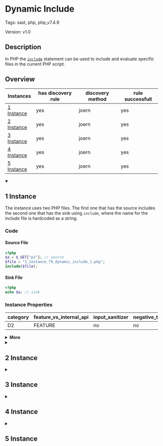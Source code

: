 [//]: # (This file is automatically generated. If you wish to make any changes, please use the JSON files and regenerate this file using the tpframework.)

# Dynamic Include

Tags: sast, php, php_v7.4.9

Version: v1.0

## Description

In PHP the [`include`](https://www.php.net/manual/en/function.include.php) statement  can be used to include and evaluate specific files in the current PHP script.

## Overview

| Instances                 | has discovery rule   | discovery method   | rule successfull   |
|---------------------------|----------------------|--------------------|--------------------|
| [1 Instance](#1-instance) | yes                  | joern              | yes                |
| [2 Instance](#2-instance) | yes                  | joern              | yes                |
| [3 Instance](#3-instance) | yes                  | joern              | yes                |
| [4 Instance](#4-instance) | yes                  | joern              | yes                |
| [5 Instance](#5-instance) | yes                  | joern              | yes                |

<details markdown="1"open>
<summary>

## 1 Instance
</summary>

The instance uses two PHP files. The first one that has the source includes the second one that has the sink using `include`, where the name for the include file is hardcoded as a string.

### Code

#### Source File

```PHP
<?php
$a = $_GET["p1"]; // source
$file = "1_instance_79_dynamic_include_1.php";
include($file);
```

#### Sink File

```PHP
<?php
echo $a; // sink
```

### Instance Properties

| category   | feature_vs_internal_api   | input_sanitizer   | negative_test_case   | source_and_sink   |
|------------|---------------------------|-------------------|----------------------|-------------------|
| D2         | FEATURE                   | no                | no                   | no                |

<details markdown="1">
<summary>
<b>More</b></summary>

<details markdown="1">
<summary>

### Compile
</summary>

```bash
$_main:
     ; (lines=6, args=0, vars=2, tmps=5)
     ; (before optimizer)
     ; /.../PHP/79_dynamic_include/1_instance_79_dynamic_include/1_instance_79_dynamic_include_0.php:1-4
     ; return  [] RANGE[0..0]
0000 T2 = FETCH_R (global) string("_GET")
0001 T3 = FETCH_DIM_R T2 string("p1")
0002 ASSIGN CV0($a) T3
0003 ASSIGN CV1($file) string("1_instance_79_dynamic_include_1.php")
0004 INCLUDE_OR_EVAL (include) CV1($file)
0005 RETURN int(1)
```

</details>

<details markdown="1">
<summary>

### Discovery
</summary>

The rule searches for `include`, that uses a string as an argument on opcode level.

```scala
val x79 = (name, "79_dynamic_include_i1", cpg.call.code(".*INCLUDE_OR_EVAL.*include.*").reachableBy(cpg.call.code(".*ASSIGN.*string.*")).location.toJson);
```

| discovery method   | expected accuracy   |
|--------------------|---------------------|
| joern              | Perfect             |

</details>

<details markdown="1"open>
<summary>

### Measurement
</summary>

| Tool        | Comm_1   | Comm_2   | phpSAFE   | Progpilot   | RIPS   | WAP   | Ground Truth   |
|-------------|----------|----------|-----------|-------------|--------|-------|----------------|
| 08 Jun 2021 | yes      | no       | no        | yes         | yes    | no    | yes            |
| 22 May 2023 | yes      | no       |           |             |        |       | yes            |

</details>

</details>

</details>

<details markdown="1">
<summary>

## 2 Instance
</summary>

This instance uses three PHP files. One file which takes two user inputs. Depending on the second input, it includes either sink file one `2_instance_79_dynamic_include_0.php` or another file (`2_instance_79_dynamic_include_2.php`), which just outputs a string.

### Code

#### Source File

```PHP
<?php
$a = $_GET["p1"]; // source
$b = $_GET["p2"];
if($b) {
    $file = "2_instance_79_dynamic_include_0.php";
} else {
    $file = "2_instance_79_dynamic_include_2.php"; 
}
include($file);
```

#### Sink File

```PHP
<?php
echo $a; // sink
```

### Instance Properties

| category   | feature_vs_internal_api   | input_sanitizer   | negative_test_case   | source_and_sink   |
|------------|---------------------------|-------------------|----------------------|-------------------|
| D3         | FEATURE                   | no                | no                   | no                |

<details markdown="1">
<summary>
<b>More</b></summary>

<details markdown="1">
<summary>

### Compile
</summary>

```bash
$_main:
     ; (lines=12, args=0, vars=3, tmps=9)
     ; (before optimizer)
     ; /.../PHP/79_dynamic_include/2_instance_79_dynamic_include/2_instance_79_dynamic_include_1.php:1-9
     ; return  [] RANGE[0..0]
0000 T3 = FETCH_R (global) string("_GET")
0001 T4 = FETCH_DIM_R T3 string("p1")
0002 ASSIGN CV0($a) T4
0003 T6 = FETCH_R (global) string("_GET")
0004 T7 = FETCH_DIM_R T6 string("p2")
0005 ASSIGN CV1($b) T7
0006 JMPZ CV1($b) 0009
0007 ASSIGN CV2($file) string("2_instance_79_dynamic_include_0.php")
0008 JMP 0010
0009 ASSIGN CV2($file) string("2_instance_79_dynamic_include_2.php")
0010 INCLUDE_OR_EVAL (include) CV2($file)
0011 RETURN int(1)
```

</details>

<details markdown="1">
<summary>

### Discovery
</summary>

The rule searches for `include`, that uses a string as an argument on opcode level. It is the same rule as for instance 1.

```scala
val x79 = (name, "79_dynamic_include_i2", cpg.call.code(".*INCLUDE_OR_EVAL.*include.*").reachableBy(cpg.call.code(".*ASSIGN.*string.*")).location.toJson);
```

| discovery method   | expected accuracy   |
|--------------------|---------------------|
| joern              | Perfect             |

</details>

<details markdown="1"open>
<summary>

### Measurement
</summary>

| Tool        | Comm_1   | Comm_2   | phpSAFE   | Progpilot   | RIPS   | WAP   | Ground Truth   |
|-------------|----------|----------|-----------|-------------|--------|-------|----------------|
| 08 Jun 2021 | no       | no       | no        | no          | no     | no    | yes            |
| 22 May 2023 | yes      | no       |           |             |        |       | yes            |

</details>

</details>

</details>

<details markdown="1">
<summary>

## 3 Instance
</summary>

This instance leaves it up to the user controlled variable, which file to include. In this example, if `$_GET['p2']` is `3_instance_79_dynamic_include_0.php` it will include the sink file.

### Code

#### Source File

```PHP
<?php
$a = $_GET["p1"]; // source
$b = $_GET["p2"]; // 3_instance_79_dynamic_include_0.php
  
include $b;
```

#### Sink File

```PHP
<?php
echo $a; // sink
```

### Instance Properties

| category   | feature_vs_internal_api   | input_sanitizer   | negative_test_case   | source_and_sink   |
|------------|---------------------------|-------------------|----------------------|-------------------|
| D4         | FEATURE                   | no                | no                   | no                |

<details markdown="1">
<summary>
<b>More</b></summary>

<details markdown="1">
<summary>

### Compile
</summary>

```bash
$_main:
     ; (lines=8, args=0, vars=2, tmps=7)
     ; (before optimizer)
     ; /.../PHP/79_dynamic_include/3_instance_79_dynamic_include/3_instance_79_dynamic_include_0.php:1-5
     ; return  [] RANGE[0..0]
0000 T2 = FETCH_R (global) string("_GET")
0001 T3 = FETCH_DIM_R T2 string("p1")
0002 ASSIGN CV0($a) T3
0003 T5 = FETCH_R (global) string("_GET")
0004 T6 = FETCH_DIM_R T5 string("p2")
0005 ASSIGN CV1($b) T6
0006 INCLUDE_OR_EVAL (include) CV1($b)
0007 RETURN int(1)
```

</details>

<details markdown="1">
<summary>

### Discovery
</summary>

Checks for an include statement with a variable on opcode level.

```scala
val x79 = (name, "79_dynamic_include_i3", cpg.call.code(".*INCLUDE_OR_EVAL.*include.*").argument.order(1).code("CV.*|T.*|V.*").location.toJson);
```

| discovery method   | expected accuracy   |
|--------------------|---------------------|
| joern              | Perfect             |

</details>

<details markdown="1"open>
<summary>

### Measurement
</summary>

| Tool        | Comm_1   | Comm_2   | phpSAFE   | Progpilot   | RIPS   | WAP   | Ground Truth   |
|-------------|----------|----------|-----------|-------------|--------|-------|----------------|
| 08 Jun 2021 | no       | no       | no        | no          | no     | no    | yes            |
| 22 May 2023 | no       | no       |           |             |        |       | yes            |

</details>

</details>

</details>

<details markdown="1">
<summary>

## 4 Instance
</summary>

This instance concatenates the value from the user with a prefix before including the file.

### Code

#### Source File

```PHP
<?php
$a = $_Get["p1"]; // source
$b = $_Get["p2"]; // $b is _79_dynamic_include_0.php
include("4_instance" . $b);
```

#### Sink File

```PHP
<?php
echo $a; // sink
```

### Instance Properties

| category   | feature_vs_internal_api   | input_sanitizer   | negative_test_case   | source_and_sink   |
|------------|---------------------------|-------------------|----------------------|-------------------|
| D3         | FEATURE                   | no                | no                   | no                |

<details markdown="1">
<summary>
<b>More</b></summary>

<details markdown="1">
<summary>

### Compile
</summary>

```bash
$_main:
     ; (lines=7, args=0, vars=3, tmps=6)
     ; (before optimizer)
     ; /.../PHP/79_dynamic_include/4_instance_79_dynamic_include/4_instance_79_dynamic_include_1.php:1-4
     ; return  [] RANGE[0..0]
0000 T3 = FETCH_DIM_R CV1($_Get) string("p1")
0001 ASSIGN CV0($a) T3
0002 T5 = FETCH_DIM_R CV1($_Get) string("p2")
0003 ASSIGN CV2($b) T5
0004 T7 = CONCAT string("4_instance") CV2($b)
0005 INCLUDE_OR_EVAL (include) T7
0006 RETURN int(1)
```

</details>

<details markdown="1">
<summary>

### Discovery
</summary>

The rule searches for an `include` reachable by a `CONCAT` statement on opcode level.

```scala
val x79 = (name, "79_dynamic_include_i4", cpg.call.code(".*INCLUDE_OR_EVAL.*include.*").reachableBy(cpg.call.code(".*CONCAT.*string.*")).location.toJson);
```

| discovery method   | expected accuracy   |
|--------------------|---------------------|
| joern              | Perfect             |

</details>

<details markdown="1"open>
<summary>

### Measurement
</summary>

| Tool        | Comm_1   | Comm_2   | phpSAFE   | Progpilot   | RIPS   | WAP   | Ground Truth   |
|-------------|----------|----------|-----------|-------------|--------|-------|----------------|
| 08 Jun 2021 | no       | no       | no        | no          | no     | no    | yes            |
| 22 May 2023 | no       | no       |           |             |        |       | yes            |

</details>

</details>

</details>

<details markdown="1">
<summary>

## 5 Instance
</summary>

This instance gets a user defined input and than includes a file, which outputs the value `a` from the `GLOBALS` array.

### Code

#### Source File

```PHP
<?php
$a = $_GET["p1"]; // source
include("5_instance_79_dynamic_include_0.php");
```

#### Sink File

```PHP
<?php
echo $a; // sink
```

### Instance Properties

| category   | feature_vs_internal_api   | input_sanitizer   | negative_test_case   | source_and_sink   |
|------------|---------------------------|-------------------|----------------------|-------------------|
| D1         | FEATURE                   | no                | no                   | no                |

<details markdown="1">
<summary>
<b>More</b></summary>

<details markdown="1">
<summary>

### Compile
</summary>

```bash
$_main:
     ; (lines=5, args=0, vars=1, tmps=4)
     ; (before optimizer)
     ; /.../PHP/79_dynamic_include/5_instance_79_dynamic_include/5_instance_79_dynamic_include_1.php:1-3
     ; return  [] RANGE[0..0]
0000 T1 = FETCH_R (global) string("_GET")
0001 T2 = FETCH_DIM_R T1 string("p1")
0002 ASSIGN CV0($a) T2
0003 INCLUDE_OR_EVAL (include) string("5_instance_79_dynamic_include_0.php")
0004 RETURN int(1)
```

</details>

<details markdown="1">
<summary>

### Discovery
</summary>

This rule just searches for an `INCLUDE` on opcode level.

```scala
val x79 = (name, "79_dynamic_include_i5", cpg.call.code(".*INCLUDE_OR_EVAL.*.string.*").location.toJson);
```

| discovery method   | expected accuracy   |
|--------------------|---------------------|
| joern              | Perfect             |

</details>

<details markdown="1"open>
<summary>

### Measurement
</summary>

| Tool        | Comm_1   | Comm_2   | phpSAFE   | Progpilot   | RIPS   | WAP   | Ground Truth   |
|-------------|----------|----------|-----------|-------------|--------|-------|----------------|
| 08 Jun 2021 | yes      | no       | no        | yes         | yes    | no    | yes            |
| 22 May 2023 | yes      |          |           |             |        |       | yes            |

</details>

</details>

</details>
